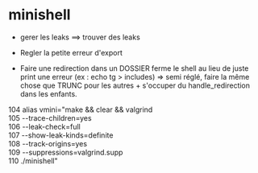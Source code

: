 # minishell

- gerer les leaks
==> trouver des leaks

- Regler la petite erreur d'export

- Faire une redirection dans un DOSSIER ferme le shell au lieu de juste print une erreur (ex : echo tg > includes)
=> semi réglé, faire la même chose que TRUNC pour les autres + s'occuper du handle_redirection dans les enfants.


104 alias vmini="make && clear && valgrind \
105 --trace-children=yes \
106 --leak-check=full \
107 --show-leak-kinds=definite \
108 --track-origins=yes \
109 --suppressions=valgrind.supp \
110 ./minishell"